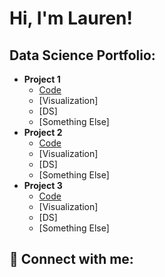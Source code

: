 <h1>Hi, I'm Lauren! <br/><a></a></h1>

<h2>Data Science Portfolio:</h2>

- <b>Project 1</b>
  - [Code](https://github.com/joshmadakor1/Algorithms-Practice)
  - [Visualization]
  - [DS]
  - [Something Else]
- <b>Project 2</b>
  - [Code](https://github.com/joshmadakor1/Algorithms-Practice)
  - [Visualization]
  - [DS]
  - [Something Else]
- <b>Project 3</b>
  - [Code](https://github.com/joshmadakor1/Algorithms-Practice)
  - [Visualization]
  - [DS]
  - [Something Else]

<h2> 🤳 Connect with me:</h2>
